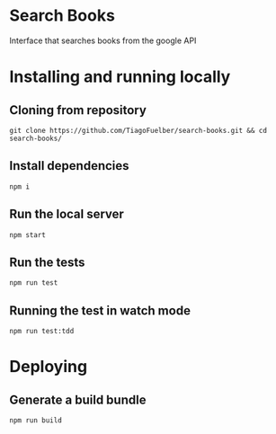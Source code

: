 # Search Books

Interface that searches books from the google API

# Installing and running locally

## Cloning from repository

`git clone https://github.com/TiagoFuelber/search-books.git && cd search-books/`

## Install dependencies

`npm i`

## Run the local server

`npm start`

## Run the tests

`npm run test`

## Running the test in watch mode

`npm run test:tdd`

# Deploying

## Generate a build bundle

`npm run build`
